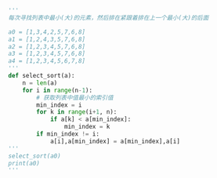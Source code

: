 
<BlogInfo title="3.选择排序法" author="白日梦想猿" pv=0 read_times=0 pre_cost_time=0分23秒 category="算法" tag_list="['算法']" create_time="2020.05.21 16:41:38" update_time="2020.05.21 18:50:54" />

```python
'''
每次寻找列表中最小(大)的元素，然后排在紧跟着排在上一个最小(大)的后面

a0 = [1,3,4,2,5,7,6,8]
a1 = [1,2,4,3,5,7,6,8]
a2 = [1,2,3,4,5,7,6,8]
a3 = [1,2,3,4,5,7,6,8]
a4 = [1,2,3,4,5,6,7,8]
'''
def select_sort(a):
    n = len(a)
    for i in range(n-1):
        # 获取列表中值最小的索引值
        min_index = i
        for k in range(i+1, n):
            if a[k] < a[min_index]:
                min_index = k
        if min_index != i:
            a[i],a[min_index] = a[min_index],a[i]
'''
select_sort(a0)
print(a0)
'''
```
